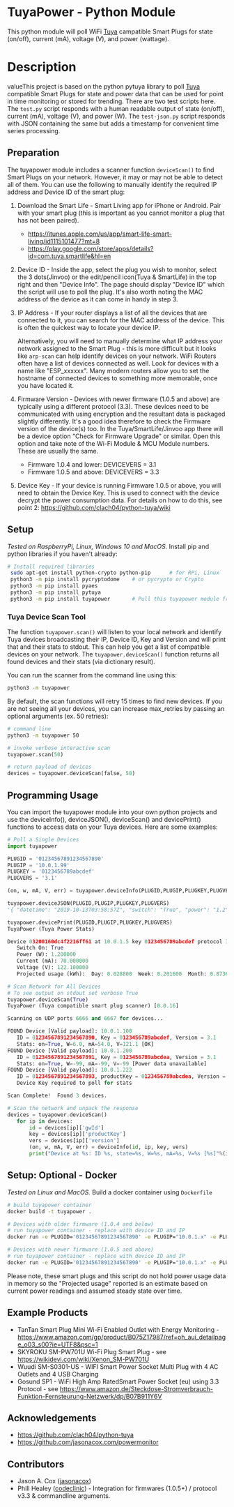 # TuyaPower - Python Module
This python module will poll WiFi [Tuya](https://en.tuya.com/) campatible Smart Plugs for state (on/off), current (mA), voltage (V), and power (wattage). 

# Description
valueThis project is based on the python pytuya library to poll [Tuya](https://en.tuya.com/) compatible Smart Plugs for state and power data that can be used for point in time monitoring or stored for trending.  There are two test scripts here. The `test.py` script responds with a human readable output of state (on/off), current (mA), voltage (V), and power (W).  The `test-json.py` script responds with JSON containing the same but adds a timestamp for convenient time series processing.

## Preparation
The tuyapower module includes a scanner function `deviceScan()` to find Smart Plugs on your network.  However, it may or may not be able to detect all of them. You can use the following to manually identify the required IP address and Device ID of the smart plug:

1. Download the Smart Life - Smart Living app for iPhone or Android. Pair with your smart plug (this is important as you cannot monitor a plug that has not been paired).  
	* https://itunes.apple.com/us/app/smart-life-smart-living/id1115101477?mt=8
	* https://play.google.com/store/apps/details?id=com.tuya.smartlife&hl=en
2. Device ID - Inside the app, select the plug you wish to monitor, select the 3 dots(Jinvoo) or the edit/pencil icon(Tuya & SmartLife) in the top right and then "Device Info".  The page should display "Device ID" which the script will use to poll the plug. It's also worth noting the MAC address of the device as it can come in handy in step 3.
3. IP Address - If your router displays a list of all the devices that are connected to it, you can search for the MAC address of the device. This is often the quickest way to locate your device IP.

	Alternatively, you will need to manually determine what IP address your network assigned to the Smart Plug - this is more difficult but it looks like `arp-scan` can help identify devices on your network.  WiFi Routers often have a list of devices connected as well. Look for devices with a name like "ESP_xxxxxx". Many modern routers allow you to set the hostname of connected devices to something more memorable, once you have located it.

4. Firmware Version - Devices with newer firmware (1.0.5 and above) are typically using a different protocol (3.3). These devices need to be communicated with using encryption and the resultant data is packaged slightly differently. It's a good idea therefore to check the Firmware version of the device(s) too. In the Tuya/SmartLife/Jinvoo app there will be a device option "Check for Firmware Upgrade" or similar. Open this option and take note of the Wi-Fi Module & MCU Module numbers. These are usually the same.  
	* Firmware 1.0.4 and lower:  DEVICEVERS = 3.1
	* Firmware 1.0.5 and above:  DEVICEVERS = 3.3 

5. Device Key - If your device is running Firmware 1.0.5 or above, you will need to obtain the Device Key. This is used to connect with the device  decrypt the power consumption data. For details on how to do this, see point 2: https://github.com/clach04/python-tuya/wiki 

## Setup  
_Tested on RaspberryPi, Linux, Windows 10 and MacOS._ 
Install pip and python libraries if you haven't already:
```bash
# Install required libraries
 sudo apt-get install python-crypto python-pip		# for RPi, Linux
 python3 -m pip install pycryptodome    # or pycrypto or Crypto
 python3 -m pip install pyaes
 python3 -m pip install pytuya
 python3 -m pip install tuyapower       # Pull this tuyapower module from PyPi
 ```
 
### Tuya Device Scan Tool 
The function `tuyapower.scan()` will listen to your local network and identify Tuya devices broadcasting their IP, Device ID, Key and Version and will print that and their stats to stdout.  This can help you get a list of compatible devices on your network. The `tuyapower.deviceScan()` function returns all found devices and their stats (via dictionary result).

You can run the scanner from the command line using this:

```bash
python3 -m tuyapower
```

By default, the scan functions will retry 15 times to find new devices. If you are not seeing all your devices, you can increase max_retries by passing an optional arguments (ex. 50 retries):

```bash
# command line
python3 -m tuyapower 50
```

```python
# invoke verbose interactive scan
tuyapower.scan(50)

# return payload of devices
devices = tuyapower.deviceScan(false, 50)
```

## Programming Usage
You can import the tuyapower module into your own python projects and use the deviceInfo(), deviceJSON(), deviceScan() and devicePrint() functions to access data on your Tuya devices.  Here are some examples:

 ``` python
# Poll a Single Devices
import tuyapower

PLUGID = '01234567891234567890'
PLUGIP = '10.0.1.99'
PLUGKEY = '0123456789abcdef'
PLUGVERS = '3.1'

(on, w, mA, V, err) = tuyapower.deviceInfo(PLUGID,PLUGIP,PLUGKEY,PLUGVERS)

tuyapower.deviceJSON(PLUGID,PLUGIP,PLUGKEY,PLUGVERS)
'{ "datetime": "2019-10-13T03:58:57Z", "switch": "True", "power": "1.2", "current": "70.0", "voltage": "122.1", "response": "OK" }'

tuyapower.devicePrint(PLUGID,PLUGIP,PLUGKEY,PLUGVERS)
TuyaPower (Tuya Power Stats)

Device 03200160dc4f2216ff61 at 10.0.1.5 key 0123456789abcdef protocol 3.1:
    Switch On: True
    Power (W): 1.200000
    Current (mA): 70.000000
    Voltage (V): 122.100000
    Projected usage (kWh):  Day: 0.028800  Week: 0.201600  Month: 0.873600

# Scan Network for All Devices
# To see output on stdout set verbose True
tuyapower.deviceScan(True)
TuyaPower (Tuya compatible smart plug scanner) [0.0.16]

Scanning on UDP ports 6666 and 6667 for devices...

FOUND Device [Valid payload]: 10.0.1.100
    ID = 01234567891234567890, Key = 0123456789abcdef, Version = 3.1
    Stats: on=True, W=6.0, mA=54.0, V=121.1 [OK]
FOUND Device [Valid payload]: 10.0.1.200
    ID = 01234567891234567891, Key = 0123456789abcdea, Version = 3.1
    Stats: on=True, W=-99, mA=-99, V=-99 [Power data unavailable]
FOUND Device [Valid payload]: 10.0.1.222
    ID = 01234567891234567893, productKey = 0123456789abcdea, Version = 3.3
    Device Key required to poll for stats

Scan Complete!  Found 3 devices.

# Scan the network and unpack the response 
devices = tuyapower.deviceScan()
    for ip in devices:
        id = devices[ip]['gwId']
        key = devices[ip]['productKey']
        vers = devices[ip]['version']
        (on, w, mA, V, err) = deviceInfo(id, ip, key, vers)
        print("Device at %s: ID %s, state=%s, W=%s, mA=%s, V=%s [%s]"%(ip,id,on,w,mA,V,err))
```

## Setup: Optional - Docker
_Tested on Linux and MacOS._
Build a docker container using `Dockerfile` 
```bash
# build tuyapower container
docker build -t tuyapower .

# Devices with older firmware (1.0.4 and below)
# run tuyapower container - replace with device ID and IP 
docker run -e PLUGID='01234567891234567890' -e PLUGIP="10.0.1.x" -e PLUGKEY="0123456789abcdef" tuyapower

# Devices with newer firmware (1.0.5 and above)
# run tuyapower container - replace with device ID and IP 
docker run -e PLUGID='01234567891234567890' -e PLUGIP="10.0.1.x" -e PLUGKEY="0123456789abcdef" -e PLUGVERS="3.3" tuyapower
```

Please note, these smart plugs and this script do not hold power usage data in memory so the "Projected usage" reported is an estimate based on current power readings and assumed steady state over time. 

## Example Products 
* TanTan Smart Plug Mini Wi-Fi Enabled Outlet with Energy Monitoring - https://www.amazon.com/gp/product/B075Z17987/ref=oh_aui_detailpage_o03_s00?ie=UTF8&psc=1
* SKYROKU SM-PW701U Wi-Fi Plug Smart Plug - see https://wikidevi.com/wiki/Xenon_SM-PW701U
* Wuudi SM-S0301-US - WIFI Smart Power Socket Multi Plug with 4 AC Outlets and 4 USB Charging
* Gosund SP1 - WiFi High Amp RatedSmart Power Socket (eu) using 3.3 Protocol - see https://www.amazon.de/Steckdose-Stromverbrauch-Funktion-Fernsteurung-Netzwerk/dp/B07B911Y6V

## Acknowledgements 
* https://github.com/clach04/python-tuya
* https://github.com/jasonacox.com/powermonitor

## Contributors
* Jason A. Cox ([jasonacox](https://github.com/jasonacox))
* Phill Healey ([codeclinic](https://github.com/codeclinic)) - Integration for firmwares (1.0.5+) / protocol v3.3 & commandline arguments.
